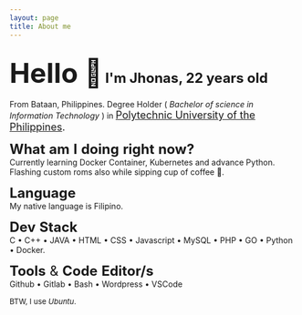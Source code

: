 ```yaml
---
layout: page
title: About me
---
```

<font size="7">Hello :wave:</font>
<font size="5">I'm Jhonas, 22 years old</font>
---
From Bataan, Philippines. Degree Holder ( _Bachelor of science in Information Technology_ ) in <font size = "4">
[Polytechnic University of the Philippines](https://www.pup.edu.ph/). </font> <br>

<font size="5">**What** **am** **I** **doing** **right** **now?**<br></font>
Currently learning Docker Container, Kubernetes and advance Python. <br>Flashing custom roms also while sipping cup of coffee 🤣.

<font size="5">**Language**<br></font>
My native language is Filipino.

<font size="5">**Dev** **Stack**<br></font>
C &bull; C++ &bull; JAVA &bull; HTML &bull; CSS &bull; Javascript &bull; MySQL &bull; PHP &bull; GO &bull; Python &bull; Docker.

<font size="5">**Tools** & **Code** **Editor/s**<br></font>
Github &bull; Gitlab &bull; Bash &bull; Wordpress &bull; VSCode

<font size ="2">BTW, I use *Ubuntu*. </font>

